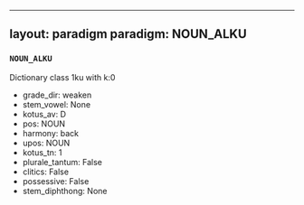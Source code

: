 
---
layout: paradigm
paradigm: NOUN_ALKU
---
### ` NOUN_ALKU `

Dictionary class 1ku with k:0
* grade_dir: weaken
* stem_vowel: None
* kotus_av: D
* pos: NOUN
* harmony: back
* upos: NOUN
* kotus_tn: 1
* plurale_tantum: False
* clitics: False
* possessive: False
* stem_diphthong: None
